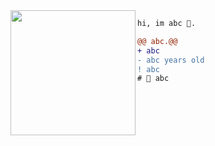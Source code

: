 <img align="left" height="200" src="https://i.imgur.com/eLXegKt.gif"/>

```diff
hi, im abc 🔮.

@@ abc.@@
+ abc
- abc years old
! abc
# 📖 abc
```

<img src="https://u8views.com/api/v1/github/profiles/114155787/views/day-week-month-total-count.svg" width="0" height="0">
